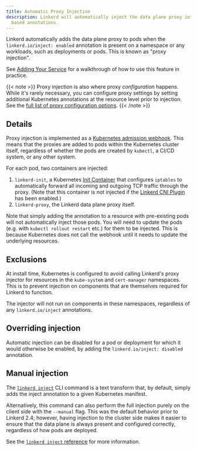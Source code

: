 ```yaml
---
title: Automatic Proxy Injection
description: Linkerd will automatically inject the data plane proxy into your pods
  based annotations.
---
```


Linkerd automatically adds the data plane proxy to pods when the
`linkerd.io/inject: enabled` annotation is present on a namespace or any
workloads, such as deployments or pods. This is known as "proxy injection".

See [Adding Your Service](../../tasks/adding-your-service/) for a walkthrough of
how to use this feature in practice.

{{< note >}}
Proxy injection is also where proxy *configuration* happens. While it's rarely
necessary, you can configure proxy settings by setting additional Kubernetes
annotations at the resource level prior to injection. See the [full list of
proxy configuration options](../../reference/proxy-configuration/).
{{< /note >}}

## Details

Proxy injection is implemented as a [Kubernetes admission
webhook](https://kubernetes.io/docs/reference/access-authn-authz/extensible-admission-controllers/#admission-webhooks).
This means that the proxies are added to pods within the Kubernetes cluster
itself, regardless of whether the pods are created by `kubectl`, a CI/CD
system, or any other system.

For each pod, two containers are injected:

1. `linkerd-init`, a Kubernetes [Init
   Container](https://kubernetes.io/docs/concepts/workloads/pods/init-containers/)
   that configures `iptables` to automatically forward all incoming and
   outgoing TCP traffic through the proxy. (Note that this container is not
   injected if the [Linkerd CNI Plugin](../cni/) has been enabled.)
1. `linkerd-proxy`, the Linkerd data plane proxy itself.

Note that simply adding the annotation to a resource with pre-existing pods
will not automatically inject those pods. You will need to update the pods
(e.g. with `kubectl rollout restart` etc.) for them to be injected. This is
because Kubernetes does not call the webhook until it needs to update the
underlying resources.

## Exclusions

At install time, Kubernetes is configured to avoid calling Linkerd's proxy
injector for resources in the `kube-system` and `cert-manager` namespaces. This
is to prevent injection on components that are themselves required for Linkerd
to function.

The injector will not run on components in these namespaces, regardless of any
`linkerd.io/inject` annotations.

## Overriding injection

Automatic injection can be disabled for a pod or deployment for which it would
otherwise be enabled, by adding the `linkerd.io/inject: disabled` annotation.

## Manual injection

The [`linkerd inject`](../../reference/cli/inject/) CLI command is a text
transform that, by default, simply adds the inject annotation to a given
Kubernetes manifest.

Alternatively, this command can also perform the full injection purely on the
client side with the `--manual` flag. This was the default behavior prior to
Linkerd 2.4; however, having injection to the cluster side makes it easier to
ensure that the data plane is always present and configured correctly,
regardless of how pods are deployed.

See the [`linkerd inject` reference](../../reference/cli/inject/) for more
information.
